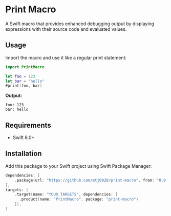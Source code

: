 # Print Macro
A Swift macro that provides enhanced debugging output by displaying expressions with their source code and evaluated values.

## Usage
Import the macro and use it like a regular print statement:

```swift
import PrintMacro

let foo = 123
let bar = "hello"
#print(foo, bar)
```

**Output:**
```
foo: 123
bar: hello
```

## Requirements
- Swift 6.0+

## Installation
Add this package to your Swift project using Swift Package Manager:

```swift
dependencies: [
    .package(url: "https://github.com/mtj0928/print-macro", from: "0.0.1")
],
targets: [
    .target(name: "YOUR_TARGETS", dependencies: [
      .product(name: "PrintMacro", package: "print-macro")
    ]),
]
```
